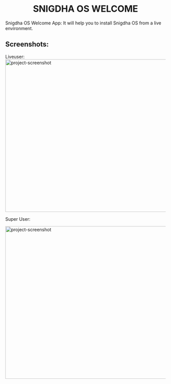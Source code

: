 <h1 align="center" id="title">SNIGDHA OS WELCOME</h1>

<p id="description">Snigdha OS Welcome App: It will help you to install Snigdha OS from a live environment.</p>

<h2>Screenshots:</h2>
Liveuser:

<img src="https://github.com/snigdhalinux/snigdhaos-welcome/assets/148610067/ef2b3c9a-9746-4c70-89ce-304474e001ff" alt="project-screenshot" width="640" height="480/">

Super User:

<img src="https://github.com/snigdhalinux/snigdhaos-welcome/assets/148610067/8d2b26d6-bf98-4dbd-9b8d-2fc9633748cf" alt="project-screenshot" width="640" height="480/">
